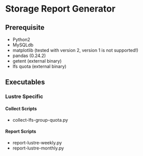 # Storage Report Generator

## Prerequisite

* Python2
* MySQLdb
* matplotlib (tested with version 2, version 1 is not supported!)
* pandas (0.24.2)
* getent (external binary)
* lfs quota (external binary)

## Executables

### Lustre Specific

#### Collect Scripts
* collect-lfs-group-quota.py

#### Report Scripts
* report-lustre-weekly.py
* report-lustre-monthly.py
